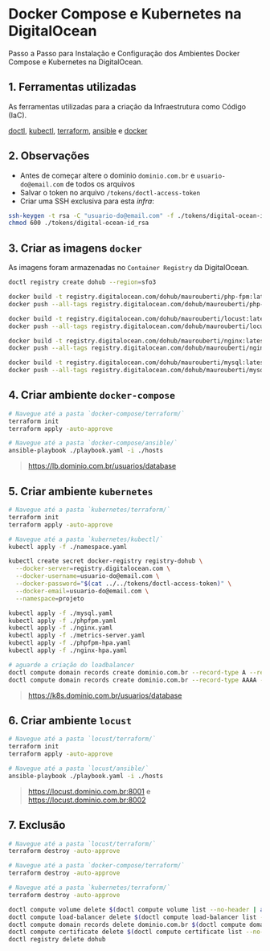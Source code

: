 # Docker Compose e Kubernetes na DigitalOcean

Passo a Passo para Instalação e Configuração dos Ambientes Docker Compose e Kubernetes na DigitalOcean.



## 1. Ferramentas utilizadas

As ferramentas utilizadas para a criação da Infraestrutura como Código (IaC).

[doctl](https://docs.digitalocean.com/reference/doctl/how-to/install/), 
[kubectl](https://kubernetes.io/pt-br/docs/tasks/tools/), 
[terraform](https://www.terraform.io/), 
[ansible](https://docs.ansible.com/) e 
[docker](https://docs.docker.com/engine/install/)



## 2. Observações

* Antes de começar altere o dominio `dominio.com.br` e `usuario-do@email.com` de todos os arquivos  
* Salvar o token no arquivo `/tokens/doctl-access-token`  
* Criar uma SSH exclusiva para esta *infra*:

```bash
ssh-keygen -t rsa -C "usuario-do@email.com" -f ./tokens/digital-ocean-id_rsa -N ""
chmod 600 ./tokens/digital-ocean-id_rsa
```



## 3. Criar as imagens `docker`

As imagens foram armazenadas no `Container Registry` da DigitalOcean.

```bash
doctl registry create dohub --region=sfo3

docker build -t registry.digitalocean.com/dohub/maurouberti/php-fpm:latest ./dohub/php-fpm
docker push --all-tags registry.digitalocean.com/dohub/maurouberti/php-fpm

docker build -t registry.digitalocean.com/dohub/maurouberti/locust:latest ./dohub/locust
docker push --all-tags registry.digitalocean.com/dohub/maurouberti/locust

docker build -t registry.digitalocean.com/dohub/maurouberti/nginx:latest ./dohub/nginx
docker push --all-tags registry.digitalocean.com/dohub/maurouberti/nginx

docker build -t registry.digitalocean.com/dohub/maurouberti/mysql:latest ./dohub/mysql
docker push --all-tags registry.digitalocean.com/dohub/maurouberti/mysql
```



## 4. Criar ambiente `docker-compose`

```bash
# Navegue até a pasta `docker-compose/terraform/`
terraform init
terraform apply -auto-approve

# Navegue até a pasta `docker-compose/ansible/`
ansible-playbook ./playbook.yaml -i ./hosts
```

> https://lb.dominio.com.br/usuarios/database



## 5. Criar ambiente `kubernetes`

```bash
# Navegue até a pasta `kubernetes/terraform/`
terraform init
terraform apply -auto-approve

# Navegue até a pasta `kubernetes/kubectl/`
kubectl apply -f ./namespace.yaml

kubectl create secret docker-registry registry-dohub \
  --docker-server=registry.digitalocean.com \
  --docker-username=usuario-do@email.com \
  --docker-password="$(cat ../../tokens/doctl-access-token)" \
  --docker-email=usuario-do@email.com \
  --namespace=projeto

kubectl apply -f ./mysql.yaml
kubectl apply -f ./phpfpm.yaml
kubectl apply -f ./nginx.yaml
kubectl apply -f ./metrics-server.yaml
kubectl apply -f ./phpfpm-hpa.yaml
kubectl apply -f ./nginx-hpa.yaml

# aguarde a criação do loadbalancer
doctl compute domain records create dominio.com.br --record-type A --record-name k8s --record-ttl 1800 --record-data $(kubectl get svc -n projeto | grep nginx-load-balancer | awk '{print $4}' | cut -d ',' -f 1)
doctl compute domain records create dominio.com.br --record-type AAAA --record-name k8s --record-ttl 1800 --record-data $(kubectl get svc -n projeto | grep nginx-load-balancer | awk '{print $4}' | cut -d ',' -f 2)
```

> https://k8s.dominio.com.br/usuarios/database



## 6. Criar ambiente `locust`

```bash
# Navegue até a pasta `locust/terraform/`
terraform init
terraform apply -auto-approve

# Navegue até a pasta `locust/ansible/`
ansible-playbook ./playbook.yaml -i ./hosts
```

> https://locust.dominio.com.br:8001 e https://locust.dominio.com.br:8002



## 7. Exclusão

```bash
# Navegue até a pasta `locust/terraform/`
terraform destroy -auto-approve

# Navegue até a pasta `docker-compose/terraform/`
terraform destroy -auto-approve

# Navegue até a pasta `kubernetes/terraform/`
terraform destroy -auto-approve

doctl compute volume delete $(doctl compute volume list --no-header | awk '{print $1}') --force
doctl compute load-balancer delete $(doctl compute load-balancer list --no-header | awk '{print $1}') --force
doctl compute domain records delete dominio.com.br $(doctl compute domain records list dominio.com.br | grep k8s | grep -v www | awk '{print $1}') --force
doctl compute certificate delete $(doctl compute certificate list --no-header | awk '{print $1}') --force
doctl registry delete dohub
```
